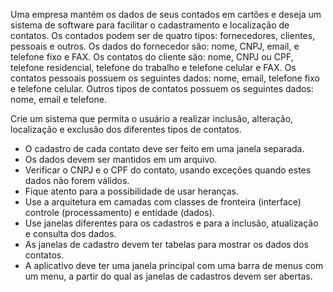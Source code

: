 Uma empresa mantém os dados de seus contados em cartões e deseja um sistema de software para facilitar o cadastramento e localização de contatos. Os contados podem ser de quatro tipos: fornecedores, clientes, pessoais e outros. Os dados do fornecedor são: nome, CNPJ, email, e telefone fixo e FAX. Os contatos do cliente são: nome, CNPJ ou CPF, telefone residencial, telefone do trabalho e telefone celular e FAX. Os contatos pessoais possuem os seguintes dados: nome, email, telefone fixo e
telefone celular. Outros tipos de contatos possuem os seguintes dados: nome, email e telefone.

Crie um sistema que permita o usuário a realizar inclusão, alteração, localização e exclusão dos diferentes tipos de contatos. 

- O cadastro de cada contato deve ser feito em uma janela separada.
- Os dados devem ser mantidos em um arquivo. 
- Verificar o CNPJ e o CPF do contato, usando exceções quando estes dados não forem válidos.
- Fique atento para a possibilidade de usar heranças.
- Use a arquitetura em camadas com classes de fronteira (interface) controle (processamento) e entidade (dados). 
- Use janelas diferentes para os cadastros e para a inclusão, atualização e consulta dos dados.
- As janelas de cadastro devem ter tabelas para mostrar os dados dos contatos.
- A aplicativo deve ter uma janela principal com uma barra de menus com um menu, a partir do qual as janelas de cadastros devem ser abertas.
